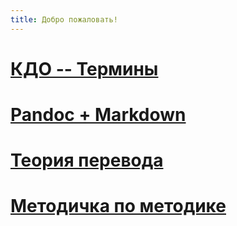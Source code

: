 ```yaml
---
title: Добро пожаловать!
---
```


<!-- # Ресурсы для ВКР -->

<!-- 1. [Программа ГИА](http://www.omsu.ru/about/structure/study/fl/stud_bakalavr/gia_ge_vkr/programma_gia_pp.PDF) -->
<!-- 2. [Требования к ВКР в виде презентации](http://www.omsu.ru/about/structure/study/fl/stud_bakalavr/gia_ge_vkr/trebovaniia_k_vkr_presentaziia.ppt<Paste>) -->
<!-- 3. [Мультимедийная презентация](http://www.omsu.ru/about/structure/study/fl/stud_bakalavr/rekomend_po_podgotovke_presentazii.ppt) -->
<!-- 4. [Список литературы](http://www.omsu.ru/about/structure/study/fl/rekomend_po_spisku_lit-ryu.doc) -->
<!-- 5. [Шаблон титульного листа ВКР -- "Перевод и переводоведение"](http://www.omsu.ru/about/structure/study/fl/stud_bakalavr/gia_ge_vkr/titul_vkr_pp.doc) -->
<!-- 6. [Образец заполненного титульного листа](http://www.omsu.ru/about/structure/study/fl/stud_bakalavr/gia_ge_vkr/obrazec_sapolnen_titul_vkr.doc) -->

# <a href="{{ site.baseurl }}/kdo/">КДО -- Термины</a>

# <a href="{{ site.baseurl }}/pandoc/">Pandoc + Markdown</a>

# <a href="{{ site.baseurl }}/tp.pdf">Теория перевода</a>

# <a href="{{ site.baseurl }}/meto.html">Методичка по методике</a>
